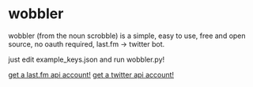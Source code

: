 # wobbler

wobbler (from the noun scrobble)
is a simple, 
easy to use, 
free and open source,
no oauth required,
last.fm -> twitter bot.

just edit example_keys.json and run wobbler.py!

[get a last.fm api account!](https://www.last.fm/api/account/create)
[get a twitter api account!](https://dev.twitter.com/apps)